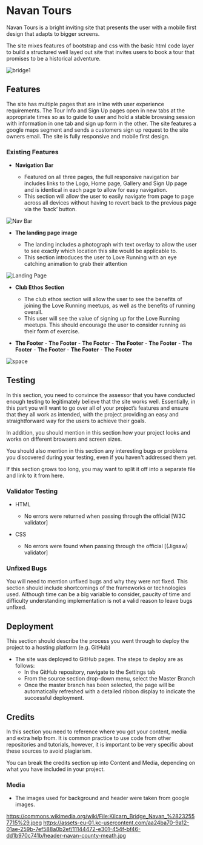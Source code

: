 # Navan Tours

Navan Tours is a bright inviting site that presents the user with a mobile first design that adapts to bigger screens.

The site mixes features of bootstrap and css with the basic html code layer to build a structured well layed out site that invites users to 
book a tour that promises to be a historical adventure.


![bridge1](https://user-images.githubusercontent.com/104827144/223859539-679de5f7-39f4-41c8-a4f5-fb9f8e914e4e.jpeg)

## Features 

The site has multiple pages that are inline with user experience requirements. The Tour Info and Sign Up pages open in new tabs at the appropriate times so
as to guide to user and hold a stable browsing session with information in one tab and sign up form in the other. The site features a google maps segment and
sends a customers sign up request to the site owners email. The site is fully responsive and mobile first design.

### Existing Features

- __Navigation Bar__

  - Featured on all three pages, the full responsive navigation bar includes links to the Logo, Home page, Gallery and Sign Up page and is identical in each page to allow for easy navigation.
  - This section will allow the user to easily navigate from page to page across all devices without having to revert back to the previous page via the ‘back’ button. 

![Nav Bar](https://github.com/lucyrush/readme-template/blob/master/media/love_running_nav.png)

- __The landing page image__

  - The landing includes a photograph with text overlay to allow the user to see exactly which location this site would be applicable to. 
  - This section introduces the user to Love Running with an eye catching animation to grab their attention

![Landing Page](https://github.com/lucyrush/readme-template/blob/master/media/love_running_landing.png)

- __Club Ethos Section__

  - The club ethos section will allow the user to see the benefits of joining the Love Running meetups, as well as the benefits of running overall. 
  - This user will see the value of signing up for the Love Running meetups. This should encourage the user to consider running as their form of exercise. 

- __The Footer__ - __The Footer__ - __The Footer__ - __The Footer__ - __The Footer__ - __The Footer__ - __The Footer__ - __The Footer__ - __The Footer__

![space](https://user-images.githubusercontent.com/104827144/223859637-fbcad00a-4926-4b22-8e0d-57275a3a0b88.jpg)


## Testing 

In this section, you need to convince the assessor that you have conducted enough testing to legitimately believe that the site works well. Essentially, in this part you will want to go over all of your project’s features and ensure that they all work as intended, with the project providing an easy and straightforward way for the users to achieve their goals.

In addition, you should mention in this section how your project looks and works on different browsers and screen sizes.

You should also mention in this section any interesting bugs or problems you discovered during your testing, even if you haven't addressed them yet.

If this section grows too long, you may want to split it off into a separate file and link to it from here.


### Validator Testing 

- HTML
  - No errors were returned when passing through the official [W3C validator]
 
 
- CSS
  - No errors were found when passing through the official [(Jigsaw) validator]

### Unfixed Bugs

You will need to mention unfixed bugs and why they were not fixed. This section should include shortcomings of the frameworks or technologies used. Although time can be a big variable to consider, paucity of time and difficulty understanding implementation is not a valid reason to leave bugs unfixed. 

## Deployment

This section should describe the process you went through to deploy the project to a hosting platform (e.g. GitHub) 

- The site was deployed to GitHub pages. The steps to deploy are as follows: 
  - In the GitHub repository, navigate to the Settings tab 
  - From the source section drop-down menu, select the Master Branch
  - Once the master branch has been selected, the page will be automatically refreshed with a detailed ribbon display to indicate the successful deployment.


## Credits 

In this section you need to reference where you got your content, media and extra help from. It is common practice to use code from other repositories and tutorials, however, it is important to be very specific about these sources to avoid plagiarism. 

You can break the credits section up into Content and Media, depending on what you have included in your project. 

### Media

- The images used for background and header were taken from google images.

https://commons.wikimedia.org/wiki/File:Kilcarn_Bridge_Navan_%28232557715%29.jpeg
https://assets-eu-01.kc-usercontent.com/aa24ba70-9a12-01ae-259b-7ef588a0b2ef/11144472-e301-454f-bf46-dd1b970c741b/header-navan-county-meath.jpg
